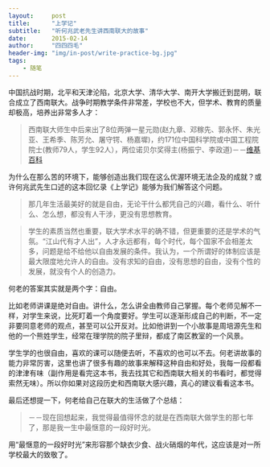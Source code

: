 ```yaml
---
layout:     post
title:      "上学记"
subtitle:   "听何兆武老先生讲西南联大的故事"
date:       2015-02-14
author:     "四四四毛"
header-img: "img/in-post/write-practice-bg.jpg"
tags:
    - 随笔
---
```




中国抗战时期，北平和天津沦陷，北京大学、清华大学、南开大学搬迁到昆明，联合成立了西南联大。战争时期教学条件非常差，学校也不大，但学术、教育的质量却极高，培养出非常多人才：

>西南联大师生中后来出了8位两弹一星元勋(赵九章、邓稼先、郭永怀、朱光亚、王希季、陈芳允、屠守锷、杨嘉墀)，约171位中国科学院或中国工程院院士(教师79人，学生92人），两位诺贝尔奖得主(杨振宁、李政道)－－[维基百科](ttp://zh.wikipedia.org/wiki/%E5%9B%BD%E7%AB%8B%E8%A5%BF%E5%8D%97%E8%81%94%E5%90%88%E5%A4%A7%E5%AD%A6)


为什么在那么苦的环境下，能够创造出我们现在这么优渥环境无法企及的成就？或许何兆武先生口述的这本回忆录《上学记》能够为我们解答这个问题。

>那几年生活最美好的就是自由，无论干什么都凭自己的兴趣，看什么、听什么、怎么想，都没有人干涉，更没有思想教育。

>学生的素质当然也重要，联大学术水平的确不错，但更重要的还是学术的气氛。“江山代有才人出”，人才永远都有，每个时代，每个国家不会相差太多，问题是给不给他以自由发展的条件。我认为，一个所谓好的体制应该是最大限度地允许人的自由。没有求知的自由，没有思想的自由，没有个性的发展，就没有个人的创造力。

何老的答案其实就是两个字：自由。

比如老师讲课是绝对自由。讲什么，怎么讲全由教师自己掌握。每个老师见解不一样，对学生来说，比死盯着一个角度要好。学生可以逐渐形成自己的判断，不一定非要同意老师的观点，甚至可以公开反对。比如他讲到一个小故事是周培源先生和他的一个熊姓学生，经常在理学院的院子里辩，都成了南区教室的一个风景。

学生学的也很自由，喜欢的课可以随便去听，不喜欢的也可以不去。何老讲故事的能力非常厉害，这里也讲了很多有趣的故事来解释这种自由和好处，我每一段都看的津津有味（副作用是看完这本书，我去找其它和西南联大相关的书看时，都觉得索然无味）。所以你如果对这段历史和西南联大感兴趣，真心的建议看看这本书。

最后还想提一下，何老给自己在联大的生活做了个总结：

> －－现在回想起来，我觉得最值得怀念的就是在西南联大做学生的那七年了，那是我一生中最惬意的一段好时光。

用“最惬意的一段好时光”来形容那个缺衣少食、战火硝烟的年代，这应该是对一所学校最大的致敬了。